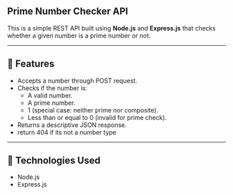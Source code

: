 ## Prime Number Checker API

This is a simple REST API built using **Node.js** and **Express.js** that checks whether a given number is a prime number or not.

---

## 🚀 Features

- Accepts a number through POST request.
- Checks if the number is:
  - A valid number.
  - A prime number.
  - 1 (special case: neither prime nor composite).
  - Less than or equal to 0 (invalid for prime check).
- Returns a descriptive JSON response.
- return 404 if its not a number type
---

## 🔧 Technologies Used

- Node.js
- Express.js